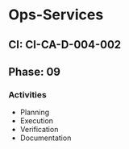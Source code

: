 # Ops-Services

## CI: CI-CA-D-004-002
## Phase: 09

### Activities
- Planning
- Execution
- Verification
- Documentation
